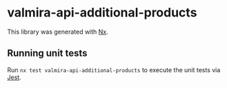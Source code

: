# valmira-api-additional-products

This library was generated with [Nx](https://nx.dev).

## Running unit tests

Run `nx test valmira-api-additional-products` to execute the unit tests via [Jest](https://jestjs.io).
